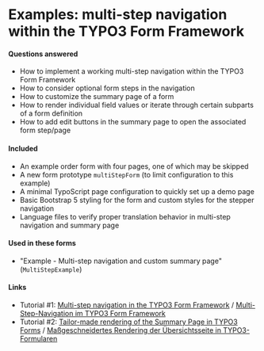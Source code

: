 # Examples: multi-step navigation within the TYPO3 Form Framework

#### Questions answered

- How to implement a working multi-step navigation within the TYPO3 Form Framework
- How to consider optional form steps in the navigation
- How to customize the summary page of a form
- How to render individual field values or iterate through certain subparts of a form definition
- How to add edit buttons in the summary page to open the associated form step/page

#### Included

- An example order form with four pages, one of which may be skipped
- A new form prototype `multiStepForm` (to limit configuration to this example)
- A minimal TypoScript page configuration to quickly set up a demo page
- Basic Bootstrap 5 styling for the form and custom styles for the stepper navigation
- Language files to verify proper translation behavior in multi-step navigation and summary page

#### Used in these forms

- "Example - Multi-step navigation and custom summary page" (`MultiStepExample`)

#### Links

- Tutorial #1: [Multi-step navigation in the TYPO3 Form Framework](https://www.sebkln.de/en/tutorials/multi-step-navigation-in-typo3-forms/) / [Multi-Step-Navigation im TYPO3 Form Framework](https://www.sebkln.de/tutorials/multi-step-navigation-in-typo3-formularen/)
- Tutorial #2: [Tailor-made rendering of the Summary Page in TYPO3 Forms](https://www.sebkln.de/en/tutorials/custom-rendering-of-summarypage-in-typo3-form-framework/) / [Maßgeschneidertes Rendering der Übersichtsseite in TYPO3-Formularen](https://www.sebkln.de/tutorials/custom-rendering-der-summarypage-im-typo3-form-framework/)
